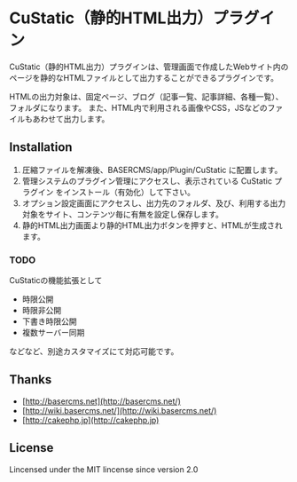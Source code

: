 CuStatic（静的HTML出力）プラグイン
==========

CuStatic（静的HTML出力）プラグインは、管理画面で作成したWebサイト内のページを静的なHTMLファイルとして出力することができるプラグインです。

HTMLの出力対象は、固定ページ、ブログ（記事一覧、記事詳細、各種一覧）、フォルダになります。
また、HTML内で利用される画像やCSS，JSなどのファイルもあわせて出力します。

## Installation

1. 圧縮ファイルを解凍後、BASERCMS/app/Plugin/CuStatic に配置します。
2. 管理システムのプラグイン管理にアクセスし、表示されている CuStatic プラグイン をインストール（有効化）して下さい。
3. オプション設定画面にアクセスし、出力先のフォルダ、及び、利用する出力対象をサイト、コンテンツ毎に有無を設定し保存します。
4. 静的HTML出力画面より静的HTML出力ボタンを押すと、HTMLが生成されます。

### TODO
CuStaticの機能拡張として

* 時限公開
* 時限非公開
* 下書き時限公開
* 複数サーバー同期

などなど、別途カスタマイズにて対応可能です。


## Thanks

- [http://basercms.net](http://basercms.net/)
- [http://wiki.basercms.net/](http://wiki.basercms.net/)
- [http://cakephp.jp](http://cakephp.jp)

License
-------
Lincensed under the MIT lincense since version 2.0
